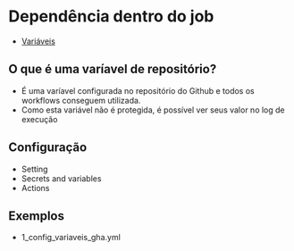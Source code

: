 # Dependência dentro do job
- [Variáveis](https://docs.github.com/pt/actions/writing-workflows/choosing-what-your-workflow-does/store-information-in-variables)

## O que é uma varíavel de repositório?
- É uma varíavel configurada no repositório do Github e todos os workflows conseguem utilizada.
- Como esta variável não é protegida, é possível ver seus valor no log de execução

## Configuração
- Setting
- Secrets and variables
- Actions

## Exemplos
- 1_config_variaveis_gha.yml